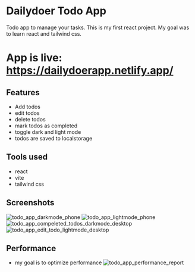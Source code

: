 
# Dailydoer Todo App

Todo app to manage your tasks.
This is my first react project. My goal was to learn react and tailwind css. 

# App is live: https://dailydoerapp.netlify.app/

## Features
- Add todos
- edit todos
- delete todos
- mark todos as completed
- toggle dark and light mode
- todos are saved to localstorage

## Tools used
- react
- vite
- tailwind css


## Screenshots
![todo_app_darkmode_phone](https://github.com/TaruHamalainen/react-todo-app/assets/82812247/12d7dcd5-c72d-4e60-8ea6-9fa305ddd24e)
![todo_app_lightmode_phone](https://github.com/TaruHamalainen/react-todo-app/assets/82812247/8fc45683-a59d-49bf-a6b7-3c9c146fec05)
![todo_app_compeleted_todos_darkmode_desktop](https://github.com/TaruHamalainen/react-todo-app/assets/82812247/d9ed3e9f-728c-4d7c-a3ef-72b58a9333e0)
![todo_app_edit_todo_lightmode_desktop](https://github.com/TaruHamalainen/react-todo-app/assets/82812247/3b3f9cac-16f9-42ba-85c9-45384c0d7020)


## Performance
- my goal is to optimize performance
![todo_app_performance_report](https://github.com/TaruHamalainen/react-todo-app/assets/82812247/2986d557-a901-47ad-87be-ac4f72433783)




